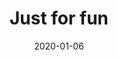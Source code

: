 ---
title: Just for fun
layout: default
modal-id: 6
date: 2020-01-06
img: lightroast.png
alt: image-alt
action: <a href="http://lightroastcomics.com">Read the comics</a>
description: I started making comics in 2018, and discovered that I really loved doing it! A few of the comics I make have to do with science, but most do not. Most people don't find materials science as entertaining as I do.
---